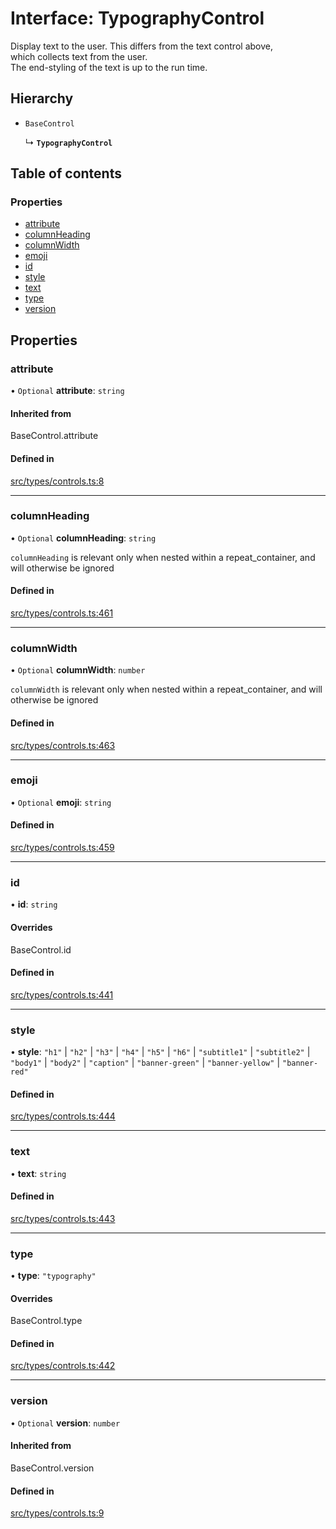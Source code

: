 # Interface: TypographyControl

Display text to the user. This differs from the text control above, \
which collects text from the user.\
The end-styling of the text is up to the run time.

## Hierarchy

- `BaseControl`

  ↳ **`TypographyControl`**

## Table of contents

### Properties

- [attribute](../wiki/TypographyControl#attribute)
- [columnHeading](../wiki/TypographyControl#columnheading)
- [columnWidth](../wiki/TypographyControl#columnwidth)
- [emoji](../wiki/TypographyControl#emoji)
- [id](../wiki/TypographyControl#id)
- [style](../wiki/TypographyControl#style)
- [text](../wiki/TypographyControl#text)
- [type](../wiki/TypographyControl#type)
- [version](../wiki/TypographyControl#version)

## Properties

### attribute

• `Optional` **attribute**: `string`

#### Inherited from

BaseControl.attribute

#### Defined in

[src/types/controls.ts:8](https://github.com/decisively-io/interview-sdk/blob/bdb144e/src/types/controls.ts#L8)

___

### columnHeading

• `Optional` **columnHeading**: `string`

`columnHeading` is relevant only when nested within a repeat_container, and will otherwise be ignored

#### Defined in

[src/types/controls.ts:461](https://github.com/decisively-io/interview-sdk/blob/bdb144e/src/types/controls.ts#L461)

___

### columnWidth

• `Optional` **columnWidth**: `number`

`columnWidth` is relevant only when nested within a repeat_container, and will otherwise be ignored

#### Defined in

[src/types/controls.ts:463](https://github.com/decisively-io/interview-sdk/blob/bdb144e/src/types/controls.ts#L463)

___

### emoji

• `Optional` **emoji**: `string`

#### Defined in

[src/types/controls.ts:459](https://github.com/decisively-io/interview-sdk/blob/bdb144e/src/types/controls.ts#L459)

___

### id

• **id**: `string`

#### Overrides

BaseControl.id

#### Defined in

[src/types/controls.ts:441](https://github.com/decisively-io/interview-sdk/blob/bdb144e/src/types/controls.ts#L441)

___

### style

• **style**: ``"h1"`` \| ``"h2"`` \| ``"h3"`` \| ``"h4"`` \| ``"h5"`` \| ``"h6"`` \| ``"subtitle1"`` \| ``"subtitle2"`` \| ``"body1"`` \| ``"body2"`` \| ``"caption"`` \| ``"banner-green"`` \| ``"banner-yellow"`` \| ``"banner-red"``

#### Defined in

[src/types/controls.ts:444](https://github.com/decisively-io/interview-sdk/blob/bdb144e/src/types/controls.ts#L444)

___

### text

• **text**: `string`

#### Defined in

[src/types/controls.ts:443](https://github.com/decisively-io/interview-sdk/blob/bdb144e/src/types/controls.ts#L443)

___

### type

• **type**: ``"typography"``

#### Overrides

BaseControl.type

#### Defined in

[src/types/controls.ts:442](https://github.com/decisively-io/interview-sdk/blob/bdb144e/src/types/controls.ts#L442)

___

### version

• `Optional` **version**: `number`

#### Inherited from

BaseControl.version

#### Defined in

[src/types/controls.ts:9](https://github.com/decisively-io/interview-sdk/blob/bdb144e/src/types/controls.ts#L9)
